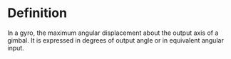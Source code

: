 # Definition

In a gyro, the maximum angular displacement about the output axis of a
gimbal. It is expressed in degrees of output angle or in equivalent
angular input.
